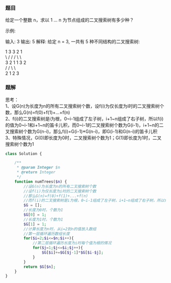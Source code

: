 ### 题目
给定一个整数 n，求以 1 ... n 为节点组成的二叉搜索树有多少种？

示例:

输入: 3
输出: 5
解释:
给定 n = 3, 一共有 5 种不同结构的二叉搜索树:

   1         3     3      2      1   
    \       /     /      / \      \   
     3     2     1      1   3      2   
    /     /       \                 \   
   2     1         2                 3   

### 题解
思考：   
1、设G(n)为长度为n的所有二叉搜索树个数，设f(i)为仅长度为i时的二叉搜索树个数，那么G(n)=f(0)+f(1)+...+f(n)   
2、f(i)的二叉搜索树是i为根，0~i-1组成了左子树，i+1~n组成了右子树，所以f(i)的值为0~i-1和i+1~n的笛卡儿积，而0~i-1的二叉搜索树个数为G(i-1)，i+1~n的二叉搜索树个数为G(n-i)，那么f(i)=G(i-1)*G(n-i)，即G(i-1)和G(n-i)的笛卡儿积   
3、特殊情况，G(0)即长度为0时，二叉搜索树个数为1；G(1)即长度为1时，二叉搜索树个数为1   

```php
class Solution {

    /**
     * @param Integer $n
     * @return Integer
     */
    function numTrees($n) {
        //设G(n)为长度为n的所有二叉搜索树个数
        //设f(i)为仅长度为i时的二叉搜索树个数
        //那么G(n)=f(0)+f(1)+...+f(n)
        //而f(i)的二叉搜索树是i为根，0~i-1组成了左子树，i+1~n组成了右子树，所以f(i)=G(i-1)*G(n-i)，即G(i-1)和G(n-i)的笛卡儿积
        $G = [];
        //长度为0时，个数为1
        $G[0] = 1;
        //长度为1时，个数为1
        $G[1] = 1;
        //计算长度为n时，从i=2到n的值放入数组
        //第一层循环遍历数组长度
        for($i=2;$i<=$n;$i++){
            //第二层循环遍历长度为i时每个值为根的情况
            for($j=1;$j<=$i;$j++){
                $G[$i]+=$G[$j-1]*$G[$i-$j];
            }
        }
        return $G[$n];
    }
}
```
